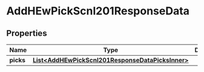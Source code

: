 

# AddHEwPickScnl201ResponseData


## Properties

| Name | Type | Description | Notes |
|------------ | ------------- | ------------- | -------------|
|**picks** | [**List&lt;AddHEwPickScnl201ResponseDataPicksInner&gt;**](AddHEwPickScnl201ResponseDataPicksInner.md) |  |  [optional] |



